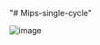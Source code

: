"# Mips-single-cycle" 

![image](https://user-images.githubusercontent.com/114909191/222965946-c33b6659-e97f-4338-b66f-49bd82fb81c4.png)
